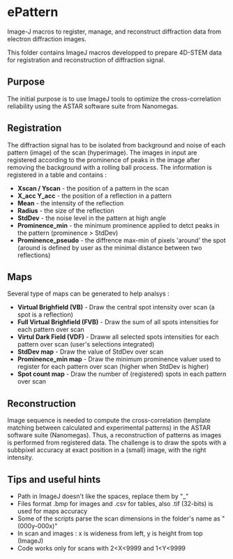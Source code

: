 # ePattern
Image-J macros to register, manage, and reconstruct diffraction data from electron diffraction images.

This folder contains ImageJ macros developped to prepare 4D-STEM data for registration and reconstruction of diffraction signal.

## Purpose
The initial purpose is to use ImageJ tools to optimize the cross-correlation reliability using the ASTAR software suite from Nanomegas.

## Registration
The diffraction signal has to be isolated from background and noise of each pattern (image) of the scan (hyperimage).
The images in input are registered according to the prominence of peaks in the image after removing the background with a rolling ball process.
The information is registered in a table and contains :  
- **Xscan / Yscan**       - the position of a pattern in the scan
- **X_acc Y_acc**         - the position of a reflection in a pattern
- **Mean**                - the intensity of the reflection
- **Radius**              - the size of the reflection
- **StdDev**              - the noise level in the pattern at high angle
- **Prominence_min**      - the minimum prominence applied to detct peaks in the pattern (prominence > StdDev)
- **Prominence_pseudo**   - the diffrence max-min of pixels 'around' the spot (around is defined by user as the minimal distance between two reflections)

## Maps
Several type of maps can be generated to help analsys : 
- **Virtual Brighfield (VB)**            - Draw the central spot intensity over scan (a spot is a reflection)
- **Full Virtual Brighfield (FVB)**       - Draw the sum of all spots intensities for each pattern over scan
- **Virtul Dark Field (VDF)**             - Draww all selected spots intensities for each pattern over scan (user's selections integrated)
- **StdDev map**                    - Draw the value of StdDev over scan
- **Prominence_min map**            - Draw the minimum prominence valuer used to register for each pattern over scan (higher when StdDev is higher)
- **Spot count map**                - Draw the number of (registered) spots in each pattern over scan
                                                                                                
## Reconstruction
Image sequence is needed to compute the cross-correlation (template matching between calculated and experimental patterns) in the ASTAR software suite (Nanomegas).
Thus, a reconstruction of patterns as images is performed from registered data.
The challenge is to draw the spots with a subbpixel accuracy at exact position in a (small) image, with the right intensity.

## Tips and useful hints
- Path in ImageJ doesn't like the spaces, replace them by "_"
- Files format .bmp for images and .csv for tables, also .tif (32-bits) is used for maps accuracy
- Some of the scripts parse the scan dimensions in the folder's name as "(000y-000x)" 
- In scan and images : x is wideness from left, y is height from top (ImageJ)
- Code works only for scans with 2<X<9999 and 1<Y<9999
